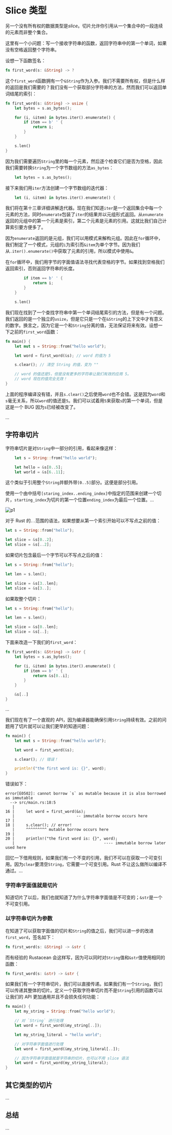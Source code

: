 # Slice 类型

另一个没有所有权的数据类型是*slice*。切片允许你引用从一个集合中的一段连续的元素而非整个集合。

这里有一个小问题：写一个接收字符串的函数，返回字符串中的第一个单词，如果没有空格返回整个字符串。

设想一下函数签名：

```rust
fn first_word(s: &String) -> ?
```

这个`first_word`函数拥有一个`&String`作为入参。我们不需要所有权，但是什么样的返回是我们需要的？我们没有一个获取部分字符串的方法，然而我们可以返回单词结尾的索引：

```rust
fn first_word(s: &String) -> usize {
    let bytes = s.as_bytes();

    for (i, &item) in bytes.iter().enumerate() {
        if item == b' ' {
            return i;
        }
    }

    s.len()
}

```

因为我们需要遍历`String`里的每一个元素，然后逐个检查它们是否为空格，因此我们需要转换`String`为一个字节数组的方法`as_bytes`：

```rust
    let bytes = s.as_bytes();
```

接下来我们用`iter`方法创建一个字节数组的迭代器：

```rust
    let (i, &item) in bytes.iter().enumerate() {
```

我们将在第十三章详细讲解迭代器。现在我们知道`iter`是一个返回集合中每一个元素的方法，同时`enumerate`包装了`iter`的结果并以元组形式返回。从`enumerate`返回的元组中的第一个元素是索引，第二个元素是元素的引用。这就比我们自己计算索引要方便多了。

因为`enumerate`返回的是元组，我们可以用模式来解构元组。因此在`for`循环中，我们制定了一个模式，元组的`i`为索引而`&item`为单个字节。因为我们从`.iter().enumerate()`中获取了元素的引用，所以模式中使用`&`。

在`for`循环中，我们用字节的字面值语法寻找代表空格的字节。如果找到空格我们返回索引，否则返回字符串的长度。

```rust
        if item == b' ' {
            return i;
        }
    }

    s.len()
```

我们现在找到了一个查找字符串中第一个单词结尾索引的方法，但是有一个问题。我们返回的是一个独立的`usize`，但是它只是一个在`&String`的上下文中才有意义的数字。换言之，因为它是一个和`String`分离的值，无法保证将来有效。设想一下之前的`first_word`函数：

```rust
fn main() {
    let mut s = String::from("hello world");

    let word = first_word(&s); // word 的值为 5

    s.clear(); // 清空 String 的值，变为 ""

    // word 的值还是5，但是没有更多的字符串让我们有效的应用 5。
    // word 现在的值完全无效！
}
```

上面的程序编译没有错，并且`s.clear()`之后使用`word`也不会错。这是因为`word`和`s`毫无关系，所以`word`的值还是`5`。我们可以试着用`5`来获取`s`的第一个单词，但是这是一个 BUG 因为`s`已经被改变了。

...

## 字符串切片

字符串切片是对`String`中一部分的引用，看起来像这样：

```rust
    let s = String::from("hello world");

    let hello = &s[0..5];
    let world = &s[6..11];
```

这个类似于引用整个`String`并额外带`[0..5]`部分。这便是部分引用。

使用一个由中括号`[staring_index..ending_index]`中指定的范围来创建一个切片，`starting_index`为切片的第一个位置`ending_index`为最后一个位置。...

![p1](trpl04-06.svg)

对于 Rust 的`..`范围的语法，如果想要从第一个索引开始可以不写点之前的值：

```rust
let s = String::from("hello");

let slice = &s[0..2];
let slice = &s[..2];
```

如果切片包含最后一个字节可以不写点之后的值：

```rust
let s = String::from("hello");

let len = s.len();

let slice = &s[3..len];
let slice = &s[3..];
```

如果取整个切片：

```rust
let s = String::from("hello");

let len = s.len();

let slice = &s[0..len];
let slice = &s[..];
```

下面来改造一下我们的`first_word`：

```rust
fn first_word(s: &String) -> &str {
    let bytes = s.as_bytes();

    for (i, &item) in bytes.iter().enumerate() {
        if item == b' ' {
            return &s[0..i];
        }
    }

    &s[..]
}
```

...

我们现在有了一个直观的 API，因为编译器能确保引用`String`持续有效。之前的问题用了切片就可以让我们更早的知道问题：

```rust
fn main() {
    let mut s = String::from("hello world");

    let word = first_word(&s);

    s.clear(); // 错误！

    println!("the first word is: {}", word);
}
```

错误如下：

```null
error[E0502]: cannot borrow `s` as mutable because it is also borrowed as immutable
  --> src/main.rs:18:5
   |
16 |     let word = first_word(&s);
   |                           -- immutable borrow occurs here
17 |
18 |     s.clear(); // error!
   |     ^^^^^^^^^ mutable borrow occurs here
19 |
20 |     println!("the first word is: {}", word);
   |                                       ---- immutable borrow later used here
```

回忆一下借用规则，如果我们有一个不变的引用，我们不可以在获取一个可变引用。因为`clear`要清空`String`，它需要一个可变引用。Rust 不让这么做所以编译不通过。...

### 字符串字面值就是切片

知道切片了以后，我们也就知道了为什么字符串字面值是不可变的；`&str`是一个不可变引用。

### 以字符串切片为参数

在知道了可以获取字面值的切片和`String`的值之后，我们可以进一步的改进`first_word`，签名如下：

```rust
fn first_word(s: &String) -> &str {
```

而有经验的 Rustacean 会这样写，因为可以同时对`String`值和`&str`值使用相同的函数：

```rust
fn first_word(s: &str) -> &str {
```

如果我们有一个字符串切片，我们可以直接传递。如果我们有一个`String`，我们可以传递其整体的切片。定义一个获取字符串切片而不是`String`引用的函数可以让我们的 API 更加通用并且不会损失任何功能：

```rust
fn main() {
    let my_string = String::from("hello world");

    // 对 `String` 进行处理
    let word = first_word(&my_string[..]);

    let my_string_literal = "hello world";

    // 对字符串字面值进行处理
    let word = first_word(&my_string_literal[..]);

    // 因为字符串字面值就是字符串的切片，也可以不用 slice 语法
    let word = first_word(my_string_literal);
}
```

## 其它类型的切片

...

## 总结

...
